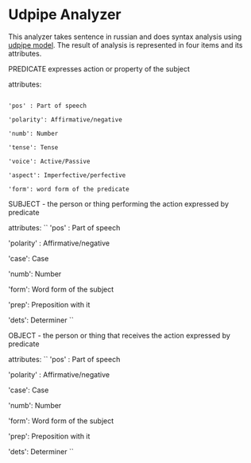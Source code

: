 # Udpipe Analyzer

This analyzer takes sentence in russian and does syntax analysis using [udpipe model](https://github.com/ufal/udpipe). The result of analysis is
represented in four items and its attributes.

PREDICATE expresses action or property of the subject

attributes:

```

'pos' : Part of speech

'polarity': Affirmative/negative

'numb': Number

'tense': Tense

'voice': Active/Passive

'aspect': Imperfective/perfective

'form': word form of the predicate 

```

SUBJECT -  the person or thing performing the action expressed by predicate

attributes:
``
'pos' : Part of speech

'polarity' : Affirmative/negative

'case': Case

'numb': Number

'form': Word form of the subject

'prep': Preposition with it

'dets': Determiner
``

OBJECT -  the person or thing that receives the action expressed by predicate

attributes:
``
'pos' : Part of speech

'polarity' : Affirmative/negative

'case': Case

'numb': Number

'form': Word form of the subject

'prep': Preposition with it

'dets': Determiner
``
